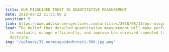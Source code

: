 ```yaml
---
title: OUR MISGUIDED TRUST IN QUANTITATIVE MEASUREMENT
date: 2018-08-22 21:55:00 Z
position: 5
link: https://www.advisorperspectives.com/articles/2018/08/13/our-misguided-trust-in-quantitative-measurement?bt_ee=Ab6ohzNv4QtbL03xk2oD1l602bQHmVnShild0aPevNsi4WpCF7davxHabaPdIaeI&bt_ts=1534241468343
lead: The belief that detailed quantitative measurement will make performance easier
  to evaluate, manage efficiently, and improve has survived repeated failures of the
  doctrine.
img: "/uploads/32.ourmisguidedtrusti-500.jpg.png"
---
```


